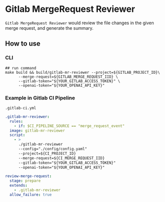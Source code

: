 # Gitlab MergeRequest Reviewer

`Gitlab MergeRequest Reviewer` would review the file changes in the given merge request, and generate the summary.

## How to use

### CLI

```shell
## run command
make build && build/gitlab-mr-reviewer --project=${GITLAB_PROJECT_ID}\
      --merge-request=${GITLAB_MERGE_REQUEST_IID} \
      --gitlab-token="${YOUR_GITLAB_ACCESS_TOKEN}" \
      --openai-token="${YOUR_OPENAI_API_KEY}"
```

### Example in Gitlab CI Pipeline

`.gitlab-ci.yml`

```yaml
.gitlab-mr-reviewer:
  rules:
    - if: $CI_PIPELINE_SOURCE == "merge_request_event"
  image: gitlab-mr-reviewer
  script:
    - >
      ./gitlab-mr-reviewer 
      --config="./config/config.yaml"
      --project=${CI_PROJECT_ID} 
      --merge-request=${CI_MERGE_REQUEST_IID} 
      --gitlab-token="${YOUR_GITLAB_ACCESS_TOKEN}" 
      --openai-token="${YOUR_OPENAI_API_KEY}"

review-merge-request:
  stage: prepare
  extends:
    - .gitlab-mr-reviewer
  allow_failure: true
```
